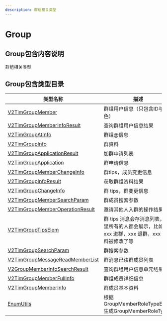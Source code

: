 ```yaml
---
description: 群组相关类型
---
```


# Group

## Group包含内容说明

群组相关类型

## Group包含类型目录

| 类型名称                                                                                                | 描述                                                       |
| --------------------------------------------------------------------------------------------------- | -------------------------------------------------------- |
| [V2TimGroupMember](v2timgroupmember.md)                                                             | 群组用户信息（只包含ID与角色）                                         |
| [V2TimGroupMemberInfoResult](../v2timgroupmemberinforesult.md)                                      | 查询群组用户信息结果                                               |
| [V2TimGroupAtInfo](../v2timgroupatinfo.md)                                                          | 群组@信息                                                    |
| [V2TimGroupInfo](../v2timgroupinfo.md)                                                              | 群资料                                                      |
| [V2TimGroupApplicationResult](../v2timgroupapplicationresult.md)                                    | 加群申请列表                                                   |
| [V2TimGroupApplication](../v2timgroupapplication.md)                                                | 群申请信息                                                    |
| [V2TimGroupMemberChangeInfo](../v2timgroupmemberchangeinfo.md)                                      | 群tips，成员变更信息                                             |
| [V2TimGroupInfoResult](../v2timgroupinforesult.md)                                                  | 获取群组资料结果                                                 |
| [V2TimGroupChangeInfo](../../api/guan-jian-lei/group/v2timgroupchangeinfo.md)                       | 群 tips，群变更信息                                             |
| [V2TimGroupMemberSearchParam](../v2timgroupmembersearchparam.md)                                    | 群成员搜索参数                                                  |
| [V2TimGroupMemberOperationResult](../v2timgroupmemberoperationresult.md)                            | 邀请其他人入群的操作结果                                             |
| [V2TimGroupTipsElem](../v2timgrouptipselem.md)                                                      | 群 tips 消息会存消息列表，群里所有的人都会展示，比如 xxx 进群，xxx 退群，xxx 群资料被修改了等 |
| [V2TimGroupSearchParam](../v2timgroupsearchparam.md)                                                | 群搜索参数                                                    |
| [V2TimGroupMessageReadMemberList](../../api/guan-jian-lei/group/v2timgroupmessagereadmemberlist.md) | 群消息已读群成员列表                                               |
| [V2GroupMemberInfoSearchResult](../../api/guan-jian-lei/group/v2groupmemberinfosearchresult.md)     | 查询群组用户信息单元结果                                             |
| [V2TimGroupMemberFullInfo](../../api/guan-jian-lei/group/v2timgroupmemberfullinfo.md)               | 群组成员详细信息                                                 |
| [V2TimGroupMemberInfo](../../api/guan-jian-lei/group/v2timgroupmemberinfo.md)                       | 群成员基本资料                                                  |
| [EnumUtils](../../api/guan-jian-lei/group/enumutils.md)                                             | 根据GroupMemberRoleTypeEnum生成GroupMemberRoleType           |



